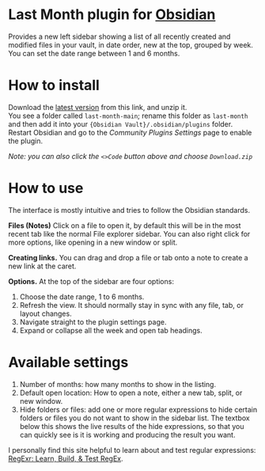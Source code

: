 # Last Month plugin for [Obsidian](https://obsidian.md)

Provides a new left sidebar showing a list of all recently created and modified files in your vault, in date order, new at the top, grouped by week.  You can set the date range between 1 and 6 months.


# How to install

Download the [latest version](https://github.com/MrBertie/last-month/archive/refs/heads/main.zip) from this link, and unzip it.  
You see a folder called `last-month-main`; rename this folder as `last-month` and then add it into your `{Obsidian Vault}/.obsidian/plugins` folder.  
Restart Obsidian and go to the *Community Plugins Settings* page to enable the plugin.

*Note: you can also click the `<>Code` button above and choose `Download.zip`*

# How to use

The interface is mostly intuitive and tries to follow the Obsidian standards.

**Files (Notes)**  Click on a file to open it, by default this will be in the most recent tab like the normal File explorer sidebar.  You can also right click for more options, like opening in a new window or split.

**Creating links.**  You can drag and drop a file or tab onto a note to create a new link at the caret.

**Options.**  At the top of the sidebar are four options:
1. Choose the date range, 1 to 6 months.
2. Refresh the view.  It should normally stay in sync with any file, tab, or layout changes.
3. Navigate straight to the plugin settings page.
4. Expand or collapse all the week and open tab headings.


# Available settings

1. Number of months: how many months to show in the listing.
2. Default open location: How to open a note, either a new tab, split, or new window.
3. Hide folders or files: add one or more regular expressions to hide certain folders or files you do not want to show in the sidebar list.  The textbox below this shows the live results of the hide expressions, so that you can quickly see is it is working and producing the result you want.

I personally find this site helpful to learn about and test regular expressions: [RegExr: Learn, Build, & Test RegEx](https://regexr.com).